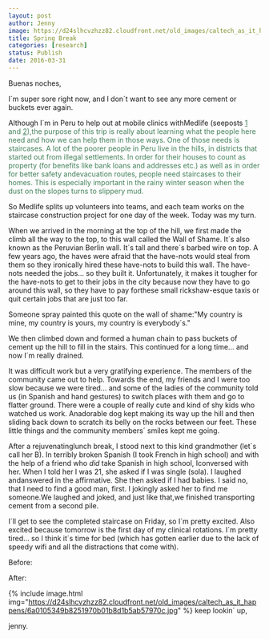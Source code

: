```yaml
---
layout: post
author: Jenny
image: https://d24slhcvzhzz82.cloudfront.net/old_images/caltech_as_it_happens/6a0105349b8251970b01bb08cfd094970d.jpg
title: Spring Break
categories: [research]
status: Publish
date: 2016-03-31
---
```



Buenas noches,

I´m super sore right now, and I don´t want to see any more cement or buckets ever again.

Although I´m in Peru to help out at mobile clinics withMedlife (seeposts <span style="color: #438059;"><a href="https://caltech.typepad.com/caltech_as_it_happens/2016/03/spring-break-a-peru-spective.html" style="color: #438059;" target="_blank">1</a> and <span style="color: #438059;"><a href="https://caltech.typepad.com/caltech_as_it_happens/2016/03/spring-break-a-peru-spective.html" style="color: #438059;" target="_blank">2</a>),the purpose of this trip is really about learning what the people here need and how we can help them in those ways. One of those needs is staircases. A lot of the poorer people in Peru live in the hills, in districts that started out from illegal settlements. In order for their houses to count as property (for benefits like bank loans and addresses etc.) as well as in order for better safety andevacuation routes, people need staircases to their homes. This is especially important in the rainy winter season when the dust on the slopes turns to slippery mud.

So Medlife splits up volunteers into teams, and each team works on the staircase construction project for one day of the week. Today was my turn.

When we arrived in the morning at the top of the hill, we first made the climb all the way to the top, to this wall called the Wall of Shame. It´s also known as the Peruvian Berlin wall. It´s tall and there´s barbed wire on top. A few years ago, the haves were afraid that the have-nots would steal from them so they ironically hired these have-nots to build this wall. The have-nots needed the jobs... so they built it. Unfortunately, it makes it tougher for the have-nots to get to their jobs in the city because now they have to go around this wall, so they have to pay forthese small rickshaw-esque taxis or quit certain jobs that are just too far.

Someone spray painted this quote on the wall of shame:"My country is mine, my country is yours, my country is everybody´s."

We then climbed down and formed a human chain to pass buckets of cement up the hill to fill in the stairs. This continued for a long time... and now I´m really drained.

It was difficult work but a very gratifying experience. The members of the community came out to help. Towards the end, my friends and I were too slow because we were tired... and some of the ladies of the community told us (in Spanish and hand gestures) to switch places with them and go to flatter ground. There were a couple of really cute and kind of shy kids who watched us work. Anadorable dog kept making its way up the hill and then sliding back down to scratch its belly on the rocks between our feet. These little things and the community members´ smiles kept me going.

After a rejuvenatinglunch break, I stood next to this kind grandmother (let´s call her B). In terribly broken Spanish (I took French in high school) and with the help of a friend who *did* take Spanish in high school, Iconversed with her. When I told her I was 21, she asked if I was single (sola). I laughed andanswered in the affirmative. She then asked if I had babies. I said no, that I need to find a good man, first. I jokingly asked her to find me someone.We laughed and joked, and just like that,we finished transporting cement from a second pile.

I´ll get to see the completed staircase on Friday, so I´m pretty excited. Also excited because tomorrow is the first day of my clinical rotations. I´m pretty tired... so I think it´s time for bed (which has gotten earlier due to the lack of speedy wifi and all the distractions that come with).

 Before:

 After:

{% include image.html img="https://d24slhcvzhzz82.cloudfront.net/old_images/caltech_as_it_happens/6a0105349b8251970b01b8d1b5ab57970c.jpg" %}
keep lookin´ up,

jenny.

